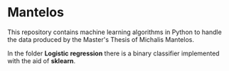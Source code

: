 # Mantelos
This repository contains machine learning algorithms in Python to handle the data produced by the Master's Thesis of Michalis Mantelos.

In the folder **Logistic regression** there is a binary classifier implemented with the aid of **sklearn**.
